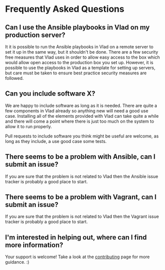 # Frequently Asked Questions

## Can I use the Ansible playbooks in Vlad on my production server?

It it is possible to run the Ansible playbooks in Vlad on a remote server to set it up in the same way, but it shouldn't be done. There are a few security free measures that Vlad uses in order to allow easy access to the box which would allow open access to the production box you set up. However, it is possible to use the playbooks in Vlad as a template for setting up servers, but care must be taken to ensure best practice security measures are followed.

## Can you include software X?

We are happy to include software as long as it is needed. There are quite a few components in Vlad already so anything new will need a good use case. Installing all of the elements provided with Vlad can take quite a while and there will come a point where there is just too much on the system to allow it to run properly.

Pull requests to include software you think might be useful are welcome, as long as they include, a use good case some tests.

## There seems to be a problem with Ansible, can I submit an issue?

If you are sure that the problem is not related to Vlad then the Ansible issue tracker is probably a good place to start.

## There seems to be a problem with Vagrant, can I submit an issue?

If you are sure that the problem is not related to Vlad then the Vagrant issue tracker is probably a good place to start.

## I'm interested in helping out, where can I find more information?

Your support is welcome! Take a look at the [contributing](contributing/contributing) page for more guidance. :)